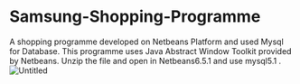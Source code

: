 # Samsung-Shopping-Programme
A shopping programme developed on Netbeans Platform and used Mysql for Database.
This programme uses Java Abstract Window Toolkit provided by Netbeans.
Unzip the file and open in Netbeans6.5.1 and use mysql5.1 .
![Untitled](https://user-images.githubusercontent.com/68948600/88810354-e2679d00-d1d2-11ea-9463-1078615e0510.png)
